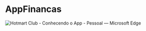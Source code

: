 # AppFinancas
![Hotmart Club - Conhecendo o App - Pessoal — Microsoft Edge](https://user-images.githubusercontent.com/53065263/150611538-529b779a-5fbc-45bf-adae-71b6952bd3ac.jpg)
